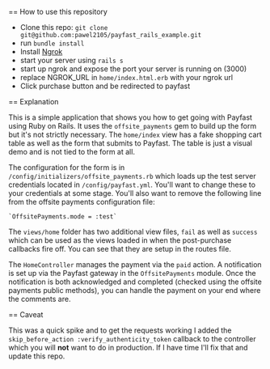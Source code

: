 == How to use this repository

* Clone this repo: `git clone git@github.com:pawel2105/payfast_rails_example.git`
* run `bundle install`
* Install [Ngrok](https://ngrok.com/)
* start your server using `rails s`
* start up ngrok and expose the port your server is running on (3000)
* replace NGROK_URL in `home/index.html.erb` with your ngrok url
* Click purchase button and be redirected to payfast

== Explanation

This is a simple application that shows you how to get going with Payfast using Ruby on Rails. It uses the `offsite_payments` gem to build up the form but it's not strictly necessary. The `home/index` view has a fake shopping cart table as well as the form that submits to Payfast. The table is just a visual demo and is not tied to the form at all.

The configuration for the form is in `/config/initializers/offsite_payments.rb` which loads up the test server credentials located in `/config/payfast.yml`. You'll want to change these to your credentials at some stage. You'll also want to remove the following line from the offsite payments configuration file:

    `OffsitePayments.mode = :test`

The `views/home` folder has two additional view files, `fail` as well as `success` which can be used as the views loaded in when the post-purchase callbacks fire off. You can see that they are setup in the routes file.

The `HomeController` manages the payment via the `paid` action. A notification is set up via the Payfast gateway in the `OffsitePayments` module. Once the notification is both acknowledged and completed (checked using the offsite payments public methods), you can handle the payment on your end where the comments are.

== Caveat

This was a quick spike and to get the requests working I added the `skip_before_action :verify_authenticity_token` callback to the controller which you will **not** want to do in production. If I have time I'll fix that and update this repo.